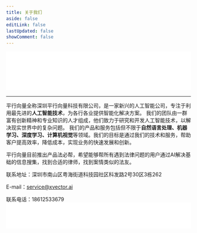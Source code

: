 ```yaml
---
title: 关于我们
aside: false
editLink: false
lastUpdated: false
showComment: false
---
```

![头部图](../public/img/svg/about-me-header.svg)

---
平行向量全称深圳平行向量科技有限公司，是一家新兴的人工智能公司，专注于利用最先进的**人工智能技术**，为各行各业提供智能化解决方案。
我们的团队由一群富有创新精神和专业知识的人才组成，他们致力于研究和开发人工智能技术，以解决现实世界中的复杂问题。
我们的产品和服务包括但不限于**自然语言处理、机器学习、深度学习、计算机视觉**等领域。我们的目标是通过我们的技术和服务，帮助客户提高效率，降低成本，实现业务的快速发展和创新。

平行向量目前推出产品法必帮，希望能够帮所有遇到法律问题的用户通过AI解决基础的信息搜集，找到合适的律师，找到案情类似的法友。

联系地址：深圳市南山区粤海街道科技园社区科发路2号30区3栋262

E-mail：<service@xvector.ai>

联系电话：18612533679
![尾部图](../public/img/svg/about-footer.svg)
